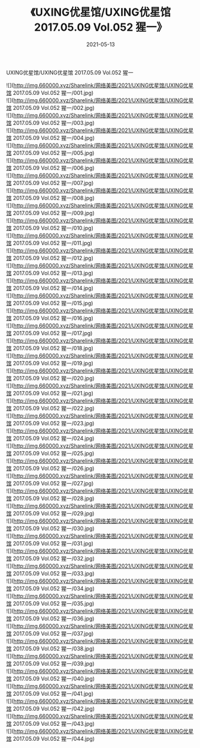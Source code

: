 ﻿---
layout: post
title:  《UXING优星馆/UXING优星馆 2017.05.09 Vol.052 猩一》
date:   2021-05-13
img: http://img.660000.xyz/Sharelink/网络美图/2021/UXING优星馆/UXING优星馆 2017.05.09 Vol.052 猩一/000.jpg
categories: [美女, 清纯, 唯美]
---

UXING优星馆/UXING优星馆 2017.05.09 Vol.052 猩一

 ![](http://img.660000.xyz/Sharelink/网络美图/2021/UXING优星馆/UXING优星馆 2017.05.09 Vol.052 猩一/001.jpg) <br>![](http://img.660000.xyz/Sharelink/网络美图/2021/UXING优星馆/UXING优星馆 2017.05.09 Vol.052 猩一/002.jpg) <br>![](http://img.660000.xyz/Sharelink/网络美图/2021/UXING优星馆/UXING优星馆 2017.05.09 Vol.052 猩一/003.jpg) <br>![](http://img.660000.xyz/Sharelink/网络美图/2021/UXING优星馆/UXING优星馆 2017.05.09 Vol.052 猩一/004.jpg) <br>![](http://img.660000.xyz/Sharelink/网络美图/2021/UXING优星馆/UXING优星馆 2017.05.09 Vol.052 猩一/005.jpg) <br>![](http://img.660000.xyz/Sharelink/网络美图/2021/UXING优星馆/UXING优星馆 2017.05.09 Vol.052 猩一/006.jpg) <br>![](http://img.660000.xyz/Sharelink/网络美图/2021/UXING优星馆/UXING优星馆 2017.05.09 Vol.052 猩一/007.jpg) <br>![](http://img.660000.xyz/Sharelink/网络美图/2021/UXING优星馆/UXING优星馆 2017.05.09 Vol.052 猩一/008.jpg) <br>![](http://img.660000.xyz/Sharelink/网络美图/2021/UXING优星馆/UXING优星馆 2017.05.09 Vol.052 猩一/009.jpg) <br>![](http://img.660000.xyz/Sharelink/网络美图/2021/UXING优星馆/UXING优星馆 2017.05.09 Vol.052 猩一/010.jpg) <br>![](http://img.660000.xyz/Sharelink/网络美图/2021/UXING优星馆/UXING优星馆 2017.05.09 Vol.052 猩一/011.jpg) <br>![](http://img.660000.xyz/Sharelink/网络美图/2021/UXING优星馆/UXING优星馆 2017.05.09 Vol.052 猩一/012.jpg) <br>![](http://img.660000.xyz/Sharelink/网络美图/2021/UXING优星馆/UXING优星馆 2017.05.09 Vol.052 猩一/013.jpg) <br>![](http://img.660000.xyz/Sharelink/网络美图/2021/UXING优星馆/UXING优星馆 2017.05.09 Vol.052 猩一/014.jpg) <br>![](http://img.660000.xyz/Sharelink/网络美图/2021/UXING优星馆/UXING优星馆 2017.05.09 Vol.052 猩一/015.jpg) <br>![](http://img.660000.xyz/Sharelink/网络美图/2021/UXING优星馆/UXING优星馆 2017.05.09 Vol.052 猩一/016.jpg) <br>![](http://img.660000.xyz/Sharelink/网络美图/2021/UXING优星馆/UXING优星馆 2017.05.09 Vol.052 猩一/017.jpg) <br>![](http://img.660000.xyz/Sharelink/网络美图/2021/UXING优星馆/UXING优星馆 2017.05.09 Vol.052 猩一/018.jpg) <br>![](http://img.660000.xyz/Sharelink/网络美图/2021/UXING优星馆/UXING优星馆 2017.05.09 Vol.052 猩一/019.jpg) <br>![](http://img.660000.xyz/Sharelink/网络美图/2021/UXING优星馆/UXING优星馆 2017.05.09 Vol.052 猩一/020.jpg) <br>![](http://img.660000.xyz/Sharelink/网络美图/2021/UXING优星馆/UXING优星馆 2017.05.09 Vol.052 猩一/021.jpg) <br>![](http://img.660000.xyz/Sharelink/网络美图/2021/UXING优星馆/UXING优星馆 2017.05.09 Vol.052 猩一/022.jpg) <br>![](http://img.660000.xyz/Sharelink/网络美图/2021/UXING优星馆/UXING优星馆 2017.05.09 Vol.052 猩一/023.jpg) <br>![](http://img.660000.xyz/Sharelink/网络美图/2021/UXING优星馆/UXING优星馆 2017.05.09 Vol.052 猩一/024.jpg) <br>![](http://img.660000.xyz/Sharelink/网络美图/2021/UXING优星馆/UXING优星馆 2017.05.09 Vol.052 猩一/025.jpg) <br>![](http://img.660000.xyz/Sharelink/网络美图/2021/UXING优星馆/UXING优星馆 2017.05.09 Vol.052 猩一/026.jpg) <br>![](http://img.660000.xyz/Sharelink/网络美图/2021/UXING优星馆/UXING优星馆 2017.05.09 Vol.052 猩一/027.jpg) <br>![](http://img.660000.xyz/Sharelink/网络美图/2021/UXING优星馆/UXING优星馆 2017.05.09 Vol.052 猩一/028.jpg) <br>![](http://img.660000.xyz/Sharelink/网络美图/2021/UXING优星馆/UXING优星馆 2017.05.09 Vol.052 猩一/029.jpg) <br>![](http://img.660000.xyz/Sharelink/网络美图/2021/UXING优星馆/UXING优星馆 2017.05.09 Vol.052 猩一/030.jpg) <br>![](http://img.660000.xyz/Sharelink/网络美图/2021/UXING优星馆/UXING优星馆 2017.05.09 Vol.052 猩一/031.jpg) <br>![](http://img.660000.xyz/Sharelink/网络美图/2021/UXING优星馆/UXING优星馆 2017.05.09 Vol.052 猩一/032.jpg) <br>![](http://img.660000.xyz/Sharelink/网络美图/2021/UXING优星馆/UXING优星馆 2017.05.09 Vol.052 猩一/033.jpg) <br>![](http://img.660000.xyz/Sharelink/网络美图/2021/UXING优星馆/UXING优星馆 2017.05.09 Vol.052 猩一/034.jpg) <br>![](http://img.660000.xyz/Sharelink/网络美图/2021/UXING优星馆/UXING优星馆 2017.05.09 Vol.052 猩一/035.jpg) <br>![](http://img.660000.xyz/Sharelink/网络美图/2021/UXING优星馆/UXING优星馆 2017.05.09 Vol.052 猩一/036.jpg) <br>![](http://img.660000.xyz/Sharelink/网络美图/2021/UXING优星馆/UXING优星馆 2017.05.09 Vol.052 猩一/037.jpg) <br>![](http://img.660000.xyz/Sharelink/网络美图/2021/UXING优星馆/UXING优星馆 2017.05.09 Vol.052 猩一/038.jpg) <br>![](http://img.660000.xyz/Sharelink/网络美图/2021/UXING优星馆/UXING优星馆 2017.05.09 Vol.052 猩一/039.jpg) <br>![](http://img.660000.xyz/Sharelink/网络美图/2021/UXING优星馆/UXING优星馆 2017.05.09 Vol.052 猩一/040.jpg) <br>![](http://img.660000.xyz/Sharelink/网络美图/2021/UXING优星馆/UXING优星馆 2017.05.09 Vol.052 猩一/041.jpg) <br>![](http://img.660000.xyz/Sharelink/网络美图/2021/UXING优星馆/UXING优星馆 2017.05.09 Vol.052 猩一/042.jpg) <br>![](http://img.660000.xyz/Sharelink/网络美图/2021/UXING优星馆/UXING优星馆 2017.05.09 Vol.052 猩一/043.jpg) <br>![](http://img.660000.xyz/Sharelink/网络美图/2021/UXING优星馆/UXING优星馆 2017.05.09 Vol.052 猩一/044.jpg) <br>
